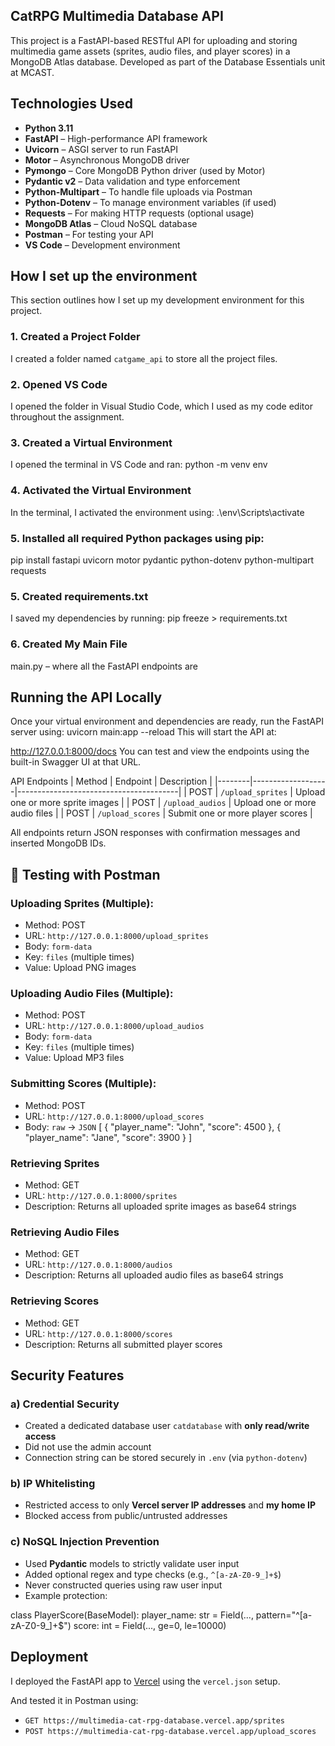 ## CatRPG Multimedia Database API

This project is a FastAPI-based RESTful API for uploading and storing multimedia game assets (sprites, audio files, and player scores) in a MongoDB Atlas database. Developed as part of the Database Essentials unit at MCAST.


## Technologies Used
- **Python 3.11**
- **FastAPI** – High-performance API framework
- **Uvicorn** – ASGI server to run FastAPI
- **Motor** – Asynchronous MongoDB driver
- **Pymongo** – Core MongoDB Python driver (used by Motor)
- **Pydantic v2** – Data validation and type enforcement
- **Python-Multipart** – To handle file uploads via Postman
- **Python-Dotenv** – To manage environment variables (if used)
- **Requests** – For making HTTP requests (optional usage)
- **MongoDB Atlas** – Cloud NoSQL database
- **Postman** – For testing your API
- **VS Code** – Development environment



## How I set up the environment
This section outlines how I set up my development environment for this project.

### 1. Created a Project Folder
I created a folder named `catgame_api` to store all the project files.

### 2. Opened VS Code
I opened the folder in Visual Studio Code, which I used as my code editor throughout the assignment.

### 3. Created a Virtual Environment
I opened the terminal in VS Code and ran:
python -m venv env

### 4. Activated the Virtual Environment
In the terminal, I activated the environment using:
.\env\Scripts\activate   

### 5. Installed all required Python packages using pip:
pip install fastapi uvicorn motor pydantic python-dotenv python-multipart requests

### 5. Created requirements.txt
I saved my dependencies by running:
pip freeze > requirements.txt

### 6. Created My Main File
main.py – where all the FastAPI endpoints are



## Running the API Locally

Once your virtual environment and dependencies are ready, run the FastAPI server using:
uvicorn main:app --reload
This will start the API at:

http://127.0.0.1:8000/docs
You can test and view the endpoints using the built-in Swagger UI at that URL.

API Endpoints
| Method | Endpoint          | Description                            |
|--------|-------------------|----------------------------------------|
| POST   | `/upload_sprites` | Upload one or more sprite images       |
| POST   | `/upload_audios`  | Upload one or more audio files         |
| POST   | `/upload_scores`  | Submit one or more player scores       |

All endpoints return JSON responses with confirmation messages and inserted MongoDB IDs.



## 🧪 Testing with Postman

### Uploading Sprites (Multiple):
- Method: POST
- URL: `http://127.0.0.1:8000/upload_sprites`
- Body: `form-data`
- Key: `files` (multiple times)
- Value: Upload PNG images

### Uploading Audio Files (Multiple):
- Method: POST
- URL: `http://127.0.0.1:8000/upload_audios`
- Body: `form-data`
- Key: `files` (multiple times)
- Value: Upload MP3 files

### Submitting Scores (Multiple):
- Method: POST
- URL: `http://127.0.0.1:8000/upload_scores`
- Body: `raw` → `JSON`
[
  { "player_name": "John", "score": 4500 },
  { "player_name": "Jane", "score": 3900 }
]

### Retrieving Sprites
- Method: GET
- URL: `http://127.0.0.1:8000/sprites`
- Description: Returns all uploaded sprite images as base64 strings

### Retrieving Audio Files
- Method: GET
- URL: `http://127.0.0.1:8000/audios`
- Description: Returns all uploaded audio files as base64 strings

### Retrieving Scores
- Method: GET
- URL: `http://127.0.0.1:8000/scores`
- Description: Returns all submitted player scores


## Security Features

### a) Credential Security
- Created a dedicated database user `catdatabase` with **only read/write access**
- Did not use the admin account
- Connection string can be stored securely in `.env` (via `python-dotenv`)

### b) IP Whitelisting
- Restricted access to only **Vercel server IP addresses** and **my home IP**
- Blocked access from public/untrusted addresses

### c) NoSQL Injection Prevention
- Used **Pydantic** models to strictly validate user input
- Added optional regex and type checks (e.g., `^[a-zA-Z0-9_]+$`)
- Never constructed queries using raw user input
- Example protection:

class PlayerScore(BaseModel):
    player_name: str = Field(..., pattern="^[a-zA-Z0-9_]+$")
    score: int = Field(..., ge=0, le=10000)



## Deployment

I deployed the FastAPI app to [Vercel](https://multimedia-cat-rpg-databas-git-1f6bf5-mireyas-projects-4f331778.vercel.app/docs) using the `vercel.json` setup.  

And tested it in Postman using:
- `GET https://multimedia-cat-rpg-database.vercel.app/sprites`
- `POST https://multimedia-cat-rpg-database.vercel.app/upload_scores`
